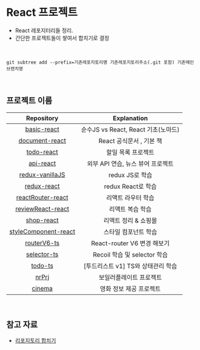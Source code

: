 # React 프로젝트

- React 레포지터리들 정리.
- 간단한 프로젝트들이 쌓여서 합치기로 결정

<br>

```shell
git subtree add --prefix=기존레포지토리명 기존레포지토리주소(.git 포함) 기존메인브랜치명
```

<br>

## 프로젝트 이름

|                   Repository                    |             Explanation             |
| :---------------------------------------------: | :---------------------------------: |
|          [basic-react](./basic-react/)          | 순수JS vs React, React 기초(노마드) |
|       [document-react](./document-react/)       |      React 공식문서 , 기본 책       |
|           [todo-react](./todo-react/)           |         할일 목록 프로젝트          |
|            [api-react](./api-react/)            |  외부 API 연습, 뉴스 뷰어 프로젝트  |
|      [redux-vanillaJS](./redux-vanillaJS/)      |           redux JS로 학습           |
|          [redux-react](./redux-react/)          |         redux React로 학습          |
|    [reactRouter-react](./reactRouter-react/)    |         리액트 라우터 학습          |
|    [reviewReact-react](./reviewReact-react/)    |          리액트 복습 학습           |
|           [shop-react](./shop-react/)           |        리액트 정리 & 쇼핑몰         |
| [styleComponent-react](./styleComponent-react/) |        스타일 컴포넌트 학습         |
|          [routerV6-ts](./routerV6-ts/)          |     React-router V6 변경 해보기     |
|          [selector-ts](./selector-ts/)          |    Recoil 학습 및 selector 학습     |
|              [todo-ts](./todo-ts/)              | [투드리스트 v1] TS와 상태관리 학습  |
|                [nrPrj](./nrPrj/)                |       보일러플레이트 프로젝트       |
|             [cinema](./cinema-ts/)              |       영화 정보 제공 프로젝트       |

<br>

## 참고 자료

- [리포지토리 합치기](https://velog.io/@ejayjeon/Github-Repository%EB%93%A4-%EA%B9%94%EB%81%94%ED%95%98%EA%B2%8C-%ED%95%98%EB%82%98%EB%A1%9C-%ED%95%A9%EC%B9%98%EA%B8%B0)
